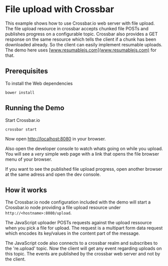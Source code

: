# File upload with Crossbar

This example shows how to use Crossbar.io web server with file upload. The file upload resource in crossbar accepts chunked file POSTs and publishes progress on a configurable topic. Crossbar also provides a GET response on the same resource which tells the client if a chunk has been downloaded already. So the client can easily implement resumable uploads. The demo here uses [www.resumablejs.com](www.resumablejs.com) for that.

## Prerequisites

To install the Web dependencies

```console
bower install
``` 

## Running the Demo

Start Crossbar.io

```console
crossbar start
```

Now open [http://localhost:8080](http://localhost:8080) in your browser.

Also open the developer console to watch whats going on while you upload.
You will see a *very* simple web page with a link that opens the file browser menu of your browser. 

If you want to see the published file upload progress, open another browser at the same adress and open the dev console. 

## How it works

The Crossbar.io node configuration included with the demo will start a Crossbar.io node providing a file upload resource under `http://<hostname>:8080/upload`.

The JavaScript uploader POSTs requests against the upload ressource when you pick a file for upload. The request is a multipart form data request which encodes its key/values in the content part of the message. 

The JavaScript code also connects to a crossbar realm and subscribes to the 're.upload' topic. Now the client will get any event regarding uploads on this topic. The events are published by the crossbar web server and not by the client. 
